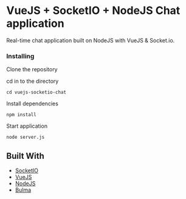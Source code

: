 # VueJS + SocketIO + NodeJS Chat application

Real-time chat application built on NodeJS with VueJS & Socket.io.


### Installing


Clone the repository


cd in to the directory

```
cd vuejs-socketio-chat
```

Install dependencies

```
npm install
```

Start application

```
node server.js
```

## Built With

* [SocketIO](https://socket.io/)
* [VueJS](https://vuejs.org/) 
* [NodeJS](https://nodejs.org/es/) 
* [Bulma](http://bulma.io/)




